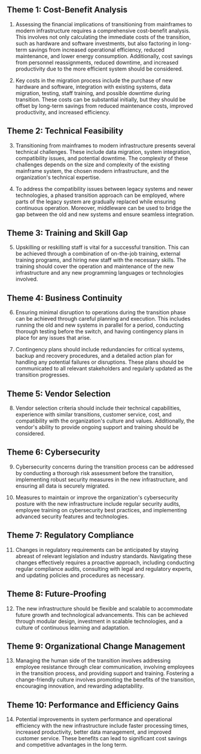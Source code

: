 ## Theme 1: Cost-Benefit Analysis

1. Assessing the financial implications of transitioning from mainframes to modern infrastructure requires a comprehensive cost-benefit analysis. This involves not only calculating the immediate costs of the transition, such as hardware and software investments, but also factoring in long-term savings from increased operational efficiency, reduced maintenance, and lower energy consumption. Additionally, cost savings from personnel reassignments, reduced downtime, and increased productivity due to the more efficient system should be considered.

2. Key costs in the migration process include the purchase of new hardware and software, integration with existing systems, data migration, testing, staff training, and possible downtime during transition. These costs can be substantial initially, but they should be offset by long-term savings from reduced maintenance costs, improved productivity, and increased efficiency.

## Theme 2: Technical Feasibility

3. Transitioning from mainframes to modern infrastructure presents several technical challenges. These include data migration, system integration, compatibility issues, and potential downtime. The complexity of these challenges depends on the size and complexity of the existing mainframe system, the chosen modern infrastructure, and the organization's technical expertise.

4. To address the compatibility issues between legacy systems and newer technologies, a phased transition approach can be employed, where parts of the legacy system are gradually replaced while ensuring continuous operation. Moreover, middleware can be used to bridge the gap between the old and new systems and ensure seamless integration.

## Theme 3: Training and Skill Gap

5. Upskilling or reskilling staff is vital for a successful transition. This can be achieved through a combination of on-the-job training, external training programs, and hiring new staff with the necessary skills. The training should cover the operation and maintenance of the new infrastructure and any new programming languages or technologies involved.

## Theme 4: Business Continuity

6. Ensuring minimal disruption to operations during the transition phase can be achieved through careful planning and execution. This includes running the old and new systems in parallel for a period, conducting thorough testing before the switch, and having contingency plans in place for any issues that arise.

7. Contingency plans should include redundancies for critical systems, backup and recovery procedures, and a detailed action plan for handling any potential failures or disruptions. These plans should be communicated to all relevant stakeholders and regularly updated as the transition progresses.

## Theme 5: Vendor Selection

8. Vendor selection criteria should include their technical capabilities, experience with similar transitions, customer service, cost, and compatibility with the organization's culture and values. Additionally, the vendor's ability to provide ongoing support and training should be considered.

## Theme 6: Cybersecurity

9. Cybersecurity concerns during the transition process can be addressed by conducting a thorough risk assessment before the transition, implementing robust security measures in the new infrastructure, and ensuring all data is securely migrated.

10. Measures to maintain or improve the organization's cybersecurity posture with the new infrastructure include regular security audits, employee training on cybersecurity best practices, and implementing advanced security features and technologies.

## Theme 7: Regulatory Compliance

11. Changes in regulatory requirements can be anticipated by staying abreast of relevant legislation and industry standards. Navigating these changes effectively requires a proactive approach, including conducting regular compliance audits, consulting with legal and regulatory experts, and updating policies and procedures as necessary.

## Theme 8: Future-Proofing

12. The new infrastructure should be flexible and scalable to accommodate future growth and technological advancements. This can be achieved through modular design, investment in scalable technologies, and a culture of continuous learning and adaptation.

## Theme 9: Organizational Change Management

13. Managing the human side of the transition involves addressing employee resistance through clear communication, involving employees in the transition process, and providing support and training. Fostering a change-friendly culture involves promoting the benefits of the transition, encouraging innovation, and rewarding adaptability.

## Theme 10: Performance and Efficiency Gains

14. Potential improvements in system performance and operational efficiency with the new infrastructure include faster processing times, increased productivity, better data management, and improved customer service. These benefits can lead to significant cost savings and competitive advantages in the long term.